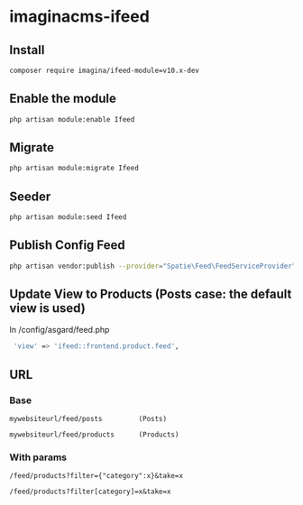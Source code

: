 # imaginacms-ifeed

## Install
```bash
composer require imagina/ifeed-module=v10.x-dev
```

## Enable the module
```bash
php artisan module:enable Ifeed
```

## Migrate

```bash
php artisan module:migrate Ifeed
```

## Seeder

```bash
php artisan module:seed Ifeed
```

## Publish Config Feed

```bash
php artisan vendor:publish --provider="Spatie\Feed\FeedServiceProvider" --tag="feed-views"
```

## Update View to Products      (Posts case: the default view is used)
In /config/asgard/feed.php
```bash
 'view' => 'ifeed::frontend.product.feed',
```

## URL

### Base

    mywebsiteurl/feed/posts         (Posts)

    mywebsiteurl/feed/products      (Products)

### With params

    /feed/products?filter={"category":x}&take=x

    /feed/products?filter[category]=x&take=x 
